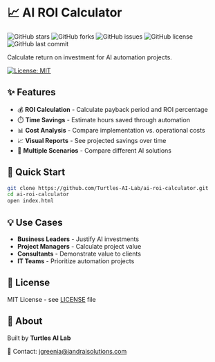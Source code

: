 # 📈 AI ROI Calculator


![GitHub stars](https://img.shields.io/github/stars/Turtles-AI-Lab/ai-roi-calculator?style=social)
![GitHub forks](https://img.shields.io/github/forks/Turtles-AI-Lab/ai-roi-calculator?style=social)
![GitHub issues](https://img.shields.io/github/issues/Turtles-AI-Lab/ai-roi-calculator)
![GitHub license](https://img.shields.io/github/license/Turtles-AI-Lab/ai-roi-calculator)
![GitHub last commit](https://img.shields.io/github/last-commit/Turtles-AI-Lab/ai-roi-calculator)


Calculate return on investment for AI automation projects.

[![License: MIT](https://img.shields.io/badge/License-MIT-yellow.svg)](LICENSE)

## ✨ Features

- 💰 **ROI Calculation** - Calculate payback period and ROI percentage
- ⏱️ **Time Savings** - Estimate hours saved through automation
- 📊 **Cost Analysis** - Compare implementation vs. operational costs
- 📈 **Visual Reports** - See projected savings over time
- 🎯 **Multiple Scenarios** - Compare different AI solutions

## 🚀 Quick Start

```bash
git clone https://github.com/Turtles-AI-Lab/ai-roi-calculator.git
cd ai-roi-calculator
open index.html
```

## 💡 Use Cases

- **Business Leaders** - Justify AI investments
- **Project Managers** - Calculate project value
- **Consultants** - Demonstrate value to clients
- **IT Teams** - Prioritize automation projects

## 📄 License

MIT License - see [LICENSE](LICENSE) file

## 🏢 About

Built by **Turtles AI Lab**

📧 Contact: jgreenia@jandraisolutions.com
